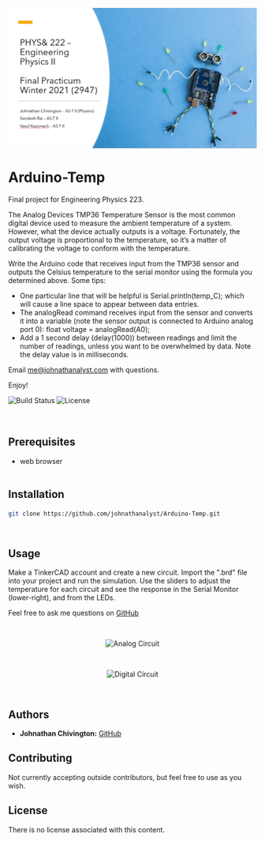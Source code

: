 <p align="center">
	<img src='https://github.com/johnathanalyst/Arduino-Temp/blob/main/imgs/cover-slide.png' alt='Cover Slide'/>
</p>

# Arduino-Temp
Final project for Engineering Physics 223.

The Analog Devices TMP36 Temperature Sensor is the most common digital device used to measure the ambient temperature of a system. However, what the device actually outputs is a voltage. Fortunately, the output voltage is proportional to the temperature, so it’s a matter of calibrating the voltage to conform with the temperature.

Write the Arduino code that receives input from the TMP36 sensor and outputs the Celsius temperature to the serial monitor using the formula you determined above. Some tips:

 * One particular line that will be helpful is Serial.println(temp_C); which will cause a line space to appear between data entries.
 * The analogRead command receives input from the sensor and converts it into a variable (note the sensor output is connected to Arduino analog port 0):
float voltage = analogRead(A0);
 * Add a 1 second delay (delay(1000)) between readings and limit the number of readings, unless you want to be overwhelmed by data. Note the delay value is in milliseconds.


Email me@johnathanalyst.com with questions.

Enjoy!

![Build Status](https://img.shields.io/badge/build-Stable-green.svg)
![License](https://img.shields.io/badge/license-NONE-green.svg)
<br/><br/><br/>

## Prerequisites
* web browser
<br/><br/>


## Installation
```bash
git clone https://github.com/johnathanalyst/Arduino-Temp.git
```
<br/>

## Usage
Make a TinkerCAD account and create a new circuit. Import the ".brd" file into your project and run the simulation. Use the sliders to adjust the temperature for each circuit and see the response in the Serial Monitor (lower-right), and from the LEDs.

Feel free to ask me questions on [GitHub](https://github.com/johnathanalyst)

<br/>
<p align="center">
<img src='https://github.com/johnathanalyst/Arduino-Temp/blob/main/imgs/analog-temp-circuit.png' alt='Analog Circuit'/>
</p><br/>

<p align="center">
<img src='https://github.com/johnathanalyst/Arduino-Temp/blob/main/imgs/digital-temp-circuit.png' alt='Digital Circuit'/>
</p>
<br/>


## Authors
* **Johnathan Chivington:** [GitHub](https://github.com/johnathanalyst)

## Contributing
Not currently accepting outside contributors, but feel free to use as you wish.

## License
There is no license associated with this content.
<br/><br/>

